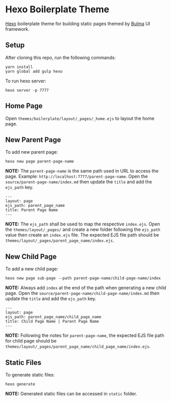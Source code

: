 # Hexo Boilerplate Theme

[Hexo](https://hexo.io) boilerplate theme
for building static pages themed by
[Bulma](https://bulma.io) UI framework.

## Setup

After cloning this repo, run the following commands:

```
yarn install
yarn global add gulp hexo
```

To run hexo server:

```
hexo server -p 7777
```

## Home Page

Open `themes/boilerplate/layout/_pages/_home.ejs` to layout the home page.

## New Parent Page

To add new parent page:

```
hexo new page parent-page-name
```

**NOTE:** The `parent-page-name` is the same path used in URL to access the page.
Example: `http://localhost:7777/parent-page-name`.
Open the `source/parent-page-name/index.md` then update the `title`
and add the `ejs_path` key.

```
---
layout: page
ejs_path: parent_page_name
title: Parent Page Name
---
```

**NOTE:** The `ejs_path` shall be used to map the respective `index.ejs`. Open the
`themes/layout/_pages/` and create a new folder following the `ejs_path` value
then create an `index.ejs` file. The expected EJS file path should be
`themes/layout/_pages/parent_page_name/index.ejs`.

## New Child Page

To add a new child page:

```
hexo new page sub-page --path parent-page-name/child-page-name/index
```

**NOTE:** Always add `index` at the end of the path when generating a new child page.
Open the `source/parent-page-name/child-page-name/index.md` then update the `title`
and add the `ejs_path` key.

```
---
layout: page
ejs_path: parent_page_name/child_page_name
title: Child Page Name | Parent Page Name
---
```

**NOTE:** Following the notes for `parent-page-name`, the expected EJS file path for child
page should be `themes/layout/_pages/parent_page_name/child_page_name/index.ejs`.

## Static Files

To generate static files:

```
hexo generate
```

**NOTE:** Generated static files can be accessed in `static` folder.
